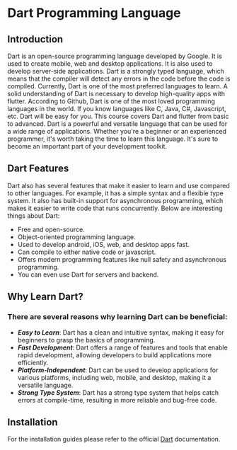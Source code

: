 # Dart Programming Language

## Introduction

Dart is an open-source programming language developed by Google. It is used to create mobile, web and desktop applications. It is also used to develop server-side applications. Dart is a strongly typed language, which means that the compiler will detect any errors in the code before the code is compiled.
Currently, Dart is one of the most preferred languages to learn. A solid understanding of Dart is necessary to develop high-quality apps with flutter. According to Github, Dart is one of the most loved programming languages in the world.
If you know languages like C, Java, C#, Javascript, etc. Dart will be easy for you. This course covers Dart and flutter from basic to advanced.
Dart is a powerful and versatile language that can be used for a wide range of applications. Whether you're a beginner or an experienced programmer, it's worth taking the time to learn this language. It's sure to become an important part of your development toolkit.

## Dart Features

Dart also has several features that make it easier to learn and use compared to other languages. For example, it has a simple syntax and a flexible type system. It also has built-in support for asynchronous programming, which makes it easier to write code that runs concurrently. Below are interesting things about Dart:



- Free and open-source.
- Object-oriented programming language.
- Used to develop android, iOS, web, and desktop apps fast.
- Can compile to either native code or javascript.
- Offers modern programming features like null safety and asynchronous programming.
- You can even use Dart for servers and backend.


## Why Learn Dart?
### There are several reasons why learning Dart can be beneficial:

- ***Easy to Learn***: Dart has a clean and intuitive syntax, making it easy for beginners to grasp the basics of programming.
- ***Fast Development***: Dart offers a range of features and tools that enable rapid development, allowing developers to build applications more efficiently.
- ***Platform-Independent***: Dart can be used to develop applications for various platforms, including web, mobile, and desktop, making it a versatile language.
- ***Strong Type System***: Dart has a strong type system that helps catch errors at compile-time, resulting in more reliable and bug-free code.

## Installation

For the installation guides please refer to the official [Dart](https://dart.dev) documentation.